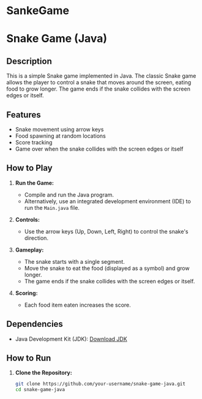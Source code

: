 # SankeGame

# Snake Game (Java)

## Description
This is a simple Snake game implemented in Java. The classic Snake game allows the player to control a snake that moves around the screen, eating food to grow longer. The game ends if the snake collides with the screen edges or itself.

## Features
- Snake movement using arrow keys
- Food spawning at random locations
- Score tracking
- Game over when the snake collides with the screen edges or itself

## How to Play
1. **Run the Game:**
   - Compile and run the Java program.
   - Alternatively, use an integrated development environment (IDE) to run the `Main.java` file.

2. **Controls:**
   - Use the arrow keys (Up, Down, Left, Right) to control the snake's direction.

3. **Gameplay:**
   - The snake starts with a single segment.
   - Move the snake to eat the food (displayed as a symbol) and grow longer.
   - The game ends if the snake collides with the screen edges or itself.

4. **Scoring:**
   - Each food item eaten increases the score.

## Dependencies
- Java Development Kit (JDK): [Download JDK](https://www.oracle.com/java/technologies/javase-downloads.html)

## How to Run
1. **Clone the Repository:**
   ```bash
   git clone https://github.com/your-username/snake-game-java.git
   cd snake-game-java
